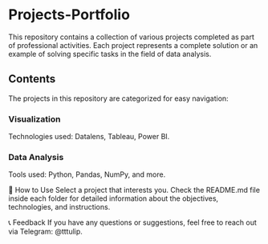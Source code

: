 # Projects-Portfolio
This repository contains a collection of various projects completed as part of professional activities. Each project represents a complete solution or an example of solving specific tasks in the field of data analysis.

## Contents
The projects in this repository are categorized for easy navigation:

### Visualization
Technologies used: Datalens, Tableau, Power BI.

### Data Analysis
Tools used: Python, Pandas, NumPy, and more.


🚀 How to Use
Select a project that interests you.
Check the README.md file inside each folder for detailed information about the objectives, technologies, and instructions.

📞 Feedback
If you have any questions or suggestions, feel free to reach out via Telegram: @tttulip.

